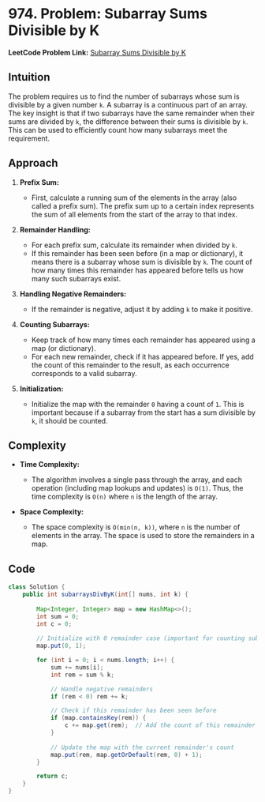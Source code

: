 # 974. Problem: Subarray Sums Divisible by K

**LeetCode Problem Link:** [Subarray Sums Divisible by K](https://leetcode.com/problems/subarray-sums-divisible-by-k/)

## Intuition

The problem requires us to find the number of subarrays whose sum is divisible by a given number `k`. A subarray is a continuous part of an array. The key insight is that if two subarrays have the same remainder when their sums are divided by `k`, the difference between their sums is divisible by `k`. This can be used to efficiently count how many subarrays meet the requirement.

## Approach

1. **Prefix Sum:** 
   - First, calculate a running sum of the elements in the array (also called a prefix sum). The prefix sum up to a certain index represents the sum of all elements from the start of the array to that index.

2. **Remainder Handling:**
   - For each prefix sum, calculate its remainder when divided by `k`. 
   - If this remainder has been seen before (in a map or dictionary), it means there is a subarray whose sum is divisible by `k`. The count of how many times this remainder has appeared before tells us how many such subarrays exist.

3. **Handling Negative Remainders:**
   - If the remainder is negative, adjust it by adding `k` to make it positive.

4. **Counting Subarrays:**
   - Keep track of how many times each remainder has appeared using a map (or dictionary).
   - For each new remainder, check if it has appeared before. If yes, add the count of this remainder to the result, as each occurrence corresponds to a valid subarray.

5. **Initialization:**
   - Initialize the map with the remainder `0` having a count of `1`. This is important because if a subarray from the start has a sum divisible by `k`, it should be counted.

## Complexity

- **Time Complexity:** 
  - The algorithm involves a single pass through the array, and each operation (including map lookups and updates) is `O(1)`. Thus, the time complexity is `O(n)` where `n` is the length of the array.

- **Space Complexity:**
  - The space complexity is `O(min(n, k))`, where `n` is the number of elements in the array. The space is used to store the remainders in a map.

## Code

```java
class Solution {
    public int subarraysDivByK(int[] nums, int k) {
        
        Map<Integer, Integer> map = new HashMap<>();
        int sum = 0;
        int c = 0;
        
        // Initialize with 0 remainder case (important for counting subarrays that start from index 0)
        map.put(0, 1);

        for (int i = 0; i < nums.length; i++) {
            sum += nums[i];
            int rem = sum % k;

            // Handle negative remainders
            if (rem < 0) rem += k;

            // Check if this remainder has been seen before
            if (map.containsKey(rem)) {
                c += map.get(rem);  // Add the count of this remainder to the result
            }
            
            // Update the map with the current remainder's count
            map.put(rem, map.getOrDefault(rem, 0) + 1);
        }

        return c;
    }
}